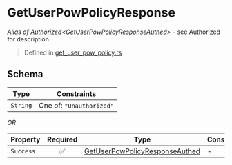 # GetUserPowPolicyResponse
*Alias of [Authorized](../../../auth/Authorized.md)\<[GetUserPowPolicyResponseAuthed](../../../routes/native/get_user_pow_policy/GetUserPowPolicyResponseAuthed.md)\>* - see [Authorized](../../../auth/Authorized.md) for description
> Defined in [get_user_pow_policy.rs](../../../../../interface/src/interface/routes/native/get_user_pow_policy.rs)

## Schema

| Type | Constraints |
| --- | --- |
| `String` | One of: `"Unauthorized"` |

*OR*

| Property | Required | Type | Constraints |
| --- | :---: | --- | --- |
| `Success` | ✅ | [GetUserPowPolicyResponseAuthed](../../../routes/native/get_user_pow_policy/GetUserPowPolicyResponseAuthed.md) |  -  |



